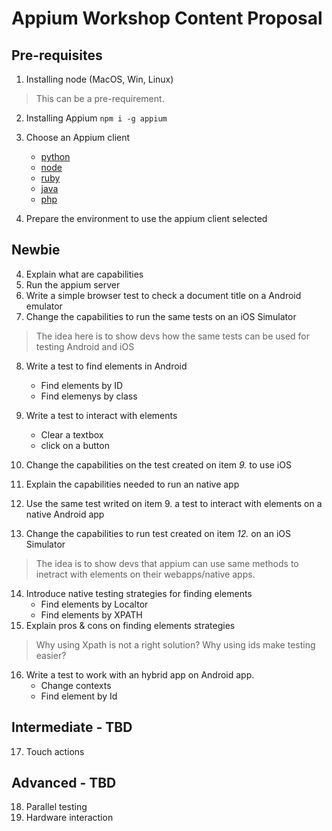 # Appium Workshop Content Proposal


## Pre-requisites
1. Installing node (MacOS, Win, Linux) 

> This can be a pre-requirement.

2. Installing Appium `npm i -g appium`
3. Choose an Appium client
	* [python](https://github.com/appium/python-client)
	* [node](https://github.com/admc/wd)
	* [ruby](https://github.com/appium/ruby_lib)
	* [java](https://github.com/appium/java-client)
	* [php](https://github.com/appium/php-client)

3. Prepare the environment to use the appium client selected

## Newbie

4. Explain what are capabilities
5. Run the appium server
6. Write a simple browser test to check a document title on a Android emulator
7. Change the capabilities to run the same tests on an iOS Simulator
> The idea here is to show devs how the same tests can be used for testing Android and iOS
8. Write a test to find elements in Android
	* Find elements by ID
	* Find elemenys by class

9. Write a test to interact with elements
	* Clear a textbox
	* click on a button

10. Change the capabilities on the test created on item *9.* to use iOS
11. Explain the capabilities needed to run an native app
12. Use the same test writed on item 9. a test to interact with elements on a native Android app 
13. Change the capabilities to run test created on item *12.* on an iOS Simulator
> The idea is to show devs that appium can use same methods to inetract with elements on their webapps/native apps. 
14. Introduce native testing strategies for finding elements
	* Find elements by Localtor
	* Find elements by XPATH
15. Explain pros & cons on finding elements strategies
> Why using Xpath is not a right solution? Why using ids make testing easier?
16. Write a test to work with an hybrid app on Android app. 
	* Change contexts
	* Find element by Id

## Intermediate - TBD
17. Touch actions

## Advanced - TBD
18. Parallel testing
19. Hardware interaction
	
